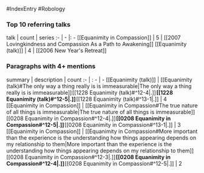 #IndexEntry #Robology

### Top 10 referring talks
talk | count | series
:- | - |: -
[[Equanimity in Compassion]] | 5 | [[2007 Lovingkindness and Compassion As a Path to Awakening]]
[[Equanimity (talk)]] | 4 | [[2006 New Year's Retreat]]

### Paragraphs with 4+ mentions
summary | description | count
:- | : - | -
[[Equanimity (talk)]] | [[Equanimity (talk)#The only way a thing really is is immeasurable\|The only way a thing really is is immeasurable]] [[1228 Equanimity (talk)#^12-4\|.]] **[[1228 Equanimity (talk)#^12-5\|.]]** [[1228 Equanimity (talk)#^13-1\|.]] | 4
[[Equanimity in Compassion]] | [[Equanimity in Compassion#The true nature of all things is immeasurable\|The true nature of all things is immeasurable]] [[0208 Equanimity in Compassion#^12-4\|.]] **[[0208 Equanimity in Compassion#^12-5\|.]]** [[0208 Equanimity in Compassion#^13-1\|.]] | 3
[[Equanimity in Compassion]] | [[Equanimity in Compassion#More important than the experience is the understanding how things appearing depends on my relationship to them\|More important than the experience is the understanding how things appearing depends on my relationship to them]] [[0208 Equanimity in Compassion#^12-3\|.]] **[[0208 Equanimity in Compassion#^12-4\|.]]** [[0208 Equanimity in Compassion#^12-5\|.]] | 2

